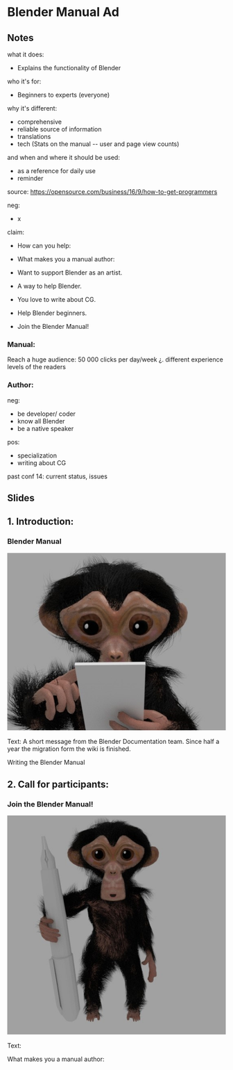 # Blender Manual Ad

## Notes

what it does:

- Explains the functionality of Blender

who it's for:

- Beginners to experts (everyone)

why it's different:

- comprehensive
- reliable source of information
- translations
- tech (Stats on the manual -- user and page view counts)

and when and where it should be used:

- as a reference for daily use
- reminder

source: https://opensource.com/business/16/9/how-to-get-programmers

neg:

- x

claim:

- How can you help:
- What makes you a manual author:
- Want to support Blender as an artist.
- A way to help Blender.
- You love to write about CG.

- Help Blender beginners.
- Join the Blender Manual!


### Manual:

Reach a huge audience: 50 000 clicks per day/week ¿.
different experience levels of the readers


### Author:

neg:

- be developer/ coder
- know all Blender
- be a native speaker

pos:

- specialization
- writing about CG

past conf 14: current status, issues


## Slides

## 1. Introduction:

### Blender Manual

![img link broken](/images/suzanne_tablet.jpg "suzanne reading")


Text:
A short message from the Blender Documentation team.
Since half a year the migration form the wiki is finished.
 
Writing the Blender Manual 


## 2. Call for participants:

### Join the Blender Manual!

![img link broken](/images/suzanne_pen.jpg "suzanne knight")


Text:

What makes you a manual author: